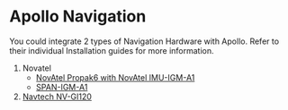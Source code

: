 # Apollo Navigation

You could integrate 2 types of Navigation Hardware with Apollo. Refer to their individual Installation guides for more information.

1. Novatel
    - [NovAtel Propak6 with NovAtel IMU-IGM-A1](Propak_6_IMU-IGM-A1_Installation_Guide.md)
    - [SPAN-IGM-A1](SPAN-IGM-A1_Installation_Guide.md)
2. [Navtech NV-GI120](Navtech_NV-GI120_Installation_Guide.md)
